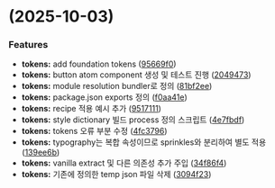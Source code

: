 #  (2025-10-03)


### Features

* **tokens:** add foundation tokens ([95669f0](https://github.com/Tessa1217/lowcode-generator/commit/95669f0faef8d39fd9e13a331b41ce4346824edd))
* **tokens:** button atom component 생성 및 테스트 진행 ([2049473](https://github.com/Tessa1217/lowcode-generator/commit/20494737707e1edf03fbcca5c3c6ccd37d3ba9b9))
* **tokens:** module resolution bundler로 정의 ([81bf2ee](https://github.com/Tessa1217/lowcode-generator/commit/81bf2ee75a8b2a13855360769a9a3e969b422ea8))
* **tokens:** package.json exports 정의 ([f0aa41e](https://github.com/Tessa1217/lowcode-generator/commit/f0aa41e60e0ea8e1264b3fb1ebb408a8ff76686d))
* **tokens:** recipe 적용 예시 추가 ([9517111](https://github.com/Tessa1217/lowcode-generator/commit/95171114a834e059d42ad2622baddff23370ad85))
* **tokens:** style dictionary 빌드 process 정의 스크립트 ([4e7fbdf](https://github.com/Tessa1217/lowcode-generator/commit/4e7fbdf3d723040364252e6f87b4384df26481ba))
* **tokens:** tokens 오류 부분 수정 ([4fc3796](https://github.com/Tessa1217/lowcode-generator/commit/4fc3796b5daba4535a54f1f17a6531db11860563))
* **tokens:** typography는 복합 속성이므로 sprinkles와 분리하여 별도 적용 ([139ee6b](https://github.com/Tessa1217/lowcode-generator/commit/139ee6b7e42bba7bdfe8e673bf56b98deff6e2b2))
* **tokens:** vanilla extract 및 다른 의존성 추가 주입 ([34f86f4](https://github.com/Tessa1217/lowcode-generator/commit/34f86f4fbd214393a3ab95cde4e5837593e19943))
* **tokens:** 기존에 정의한 temp json 파일 삭제 ([3094f23](https://github.com/Tessa1217/lowcode-generator/commit/3094f2320b955003b49ebd7f7593f170af5a2367))



